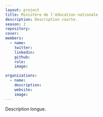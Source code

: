 ```yaml
---
layout: project
title: Ministère de l'éducation nationale
description: Description courte.
season: 2
repository:
cover:
members:
  - name:
    twitter:
    linkedin:
    github:
    role:
    image:

organizations:
  - name:
    description:
    website:
    image:
---
```


Description longue.
